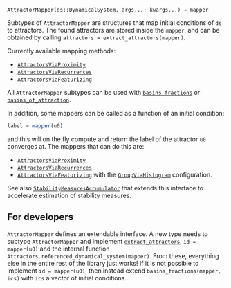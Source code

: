 ```
AttractorMapper(ds::DynamicalSystem, args...; kwargs...) → mapper
```

Subtypes of `AttractorMapper` are structures that map initial conditions of `ds` to attractors. The found attractors are stored inside the `mapper`, and can be obtained by calling `attractors = extract_attractors(mapper)`.

Currently available mapping methods:

  * [`AttractorsViaProximity`](@ref)
  * [`AttractorsViaRecurrences`](@ref)
  * [`AttractorsViaFeaturizing`](@ref)

All `AttractorMapper` subtypes can be used with [`basins_fractions`](@ref) or [`basins_of_attraction`](@ref).

In addition, some mappers can be called as a function of an initial condition:

```julia
label = mapper(u0)
```

and this will on the fly compute and return the label of the attractor `u0` converges at. The mappers that can do this are:

  * [`AttractorsViaProximity`](@ref)
  * [`AttractorsViaRecurrences`](@ref)
  * [`AttractorsViaFeaturizing`](@ref) with the [`GroupViaHistogram`](@ref) configuration.

See also [`StabilityMeasuresAccumulator`](@ref) that extends this interface to accelerate estimation of stability measures.

## For developers

`AttractorMapper` defines an extendable interface. A new type needs to subtype `AttractorMapper` and implement [`extract_attractors`](@ref), `id = mapper(u0)` and the internal function `Attractors.referenced_dynamical_system(mapper)`. From these, everything else in the entire rest of the library just works! If it is not possible to implement `id = mapper(u0)`, then instead extend `basins_fractions(mapper, ics)` with `ics` a vector of initial conditions.
